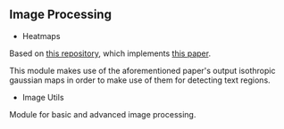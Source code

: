 ## Image Processing

- Heatmaps

Based on [this repository](https://github.com/clovaai/CRAFT-pytorch), which implements [this paper](https://arxiv.org/abs/1904.01941).

This module makes use of the aforementioned paper's output isothropic gaussian maps in order to make use of them for detecting text regions. 


- Image Utils

Module for basic and advanced image processing.
